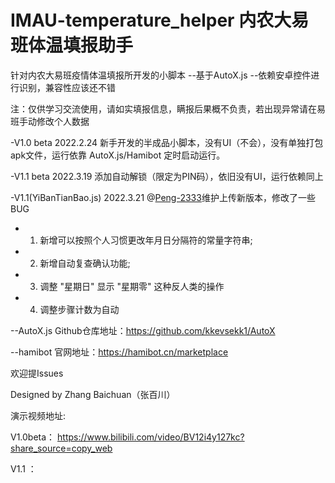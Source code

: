 # IMAU-temperature_helper 内农大易班体温填报助手

针对内农大易班疫情体温填报所开发的小脚本 --基于AutoX.js --依赖安卓控件进行识别，兼容性应该还不错

注：仅供学习交流使用，请如实填报信息，瞒报后果概不负责，若出现异常请在易班手动修改个人数据



-V1.0 beta 2022.2.24 新手开发的半成品小脚本，没有UI（不会），没有单独打包apk文件，运行依靠 AutoX.js/Hamibot 定时启动运行。


-V1.1 beta 2022.3.19 添加自动解锁（限定为PIN码），依旧没有UI，运行依赖同上


-V1.1(YiBanTianBao.js) 2022.3.21	@[Peng-2333](https://github.com/Peng-2333)维护上传新版本，修改了一些BUG

 *  1. 新增可以按照个人习惯更改年月日分隔符的常量字符串;
 *  2. 新增自动复查确认功能;
 *  3. 调整 "星期日" 显示 "星期零" 这种反人类的操作
 *  4. 调整步骤计数为自动



--AutoX.js Github仓库地址：https://github.com/kkevsekk1/AutoX

--hamibot 官网地址：https://hamibot.cn/marketplace

欢迎提Issues

Designed by Zhang Baichuan（张百川）

演示视频地址:

V1.0beta： https://www.bilibili.com/video/BV12i4y127kc?share_source=copy_web

V1.1	：
